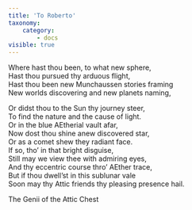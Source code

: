 ```yaml
---
title: 'To Roberto'
taxonomy:
    category:
        - docs
visible: true
---
```


Where hast thou been, to what new sphere,  
Hast thou pursued thy arduous flight,  
Hast thou been new Munchaussen stories framing  
New worlds discovering and new planets naming,  
  
Or didst thou to the Sun thy journey steer,  
To find the nature and the cause of light.  
Or in the blue AEtherial vault afar,  
Now dost thou shine anew discovered star,  
Or as a comet shew they radiant face.  
If so, tho’ in that bright disguise,  
Still may we view thee with admiring eyes,  
And thy eccentric course thro’ AEther trace,  
But if thou dwell’st in this sublunar vale  
Soon may thy Attic friends thy pleasing presence hail.  
  
The Genii of the Attic Chest  